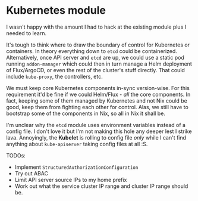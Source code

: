 # Kubernetes module

I wasn't happy with the amount I had to hack at the existing module plus I needed to learn.

It's tough to think where to draw the boundary of control for Kubernetes or containers.
In theory everything down to `etcd` could be containerized.
Alternatively, once API server and `etcd` are up,
we could use a static pod running `addon-manager` which could then in turn
manage a Helm deployment of Flux/ArgoCD, or even the rest of the cluster's stuff directly.
That could include `kube-proxy`, the controllers, etc.

We must keep core Kubernetes components in-sync version-wise.
For this requirement it'd be fine if we could Helm/Flux - _all_ the core components.
In fact, keeping some of them managed by Kubernetes and not Nix could be good,
keep them from fighting each other for control.
Alas, we still have to bootstrap some of the components in Nix,
so all in Nix it shall be.

I'm unclear why the `etcd` module uses environment variables instead of a config file.
I don't love it but I'm not making this hole any deeper lest I strike lava.
Annoyingly, the **Kubelet** is rolling to config file _only_ while I can't find anything
about `kube-apiserver` taking config files at all :S.

TODOs:

- Implement `StructuredAuthorizationConfiguration`
- Try out ABAC
- Limit API server source IPs to my home prefix
- Work out what the service cluster IP range and cluster IP range should be.
